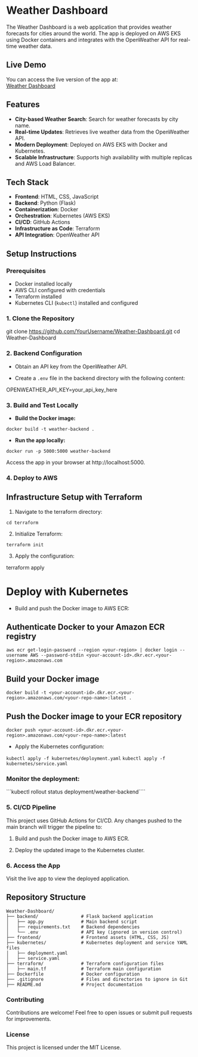 # Weather Dashboard

The Weather Dashboard is a web application that provides weather forecasts for cities around the world. The app is deployed on AWS EKS using Docker containers and integrates with the OpenWeather API for real-time weather data.

## Live Demo

You can access the live version of the app at:  
[Weather Dashboard](http://a0dda5467be4d4ff8857afbbf2376b50-1116004828.eu-west-2.elb.amazonaws.com/)

## Features

- **City-based Weather Search**: Search for weather forecasts by city name.
- **Real-time Updates**: Retrieves live weather data from the OpenWeather API.
- **Modern Deployment**: Deployed on AWS EKS with Docker and Kubernetes.
- **Scalable Infrastructure**: Supports high availability with multiple replicas and AWS Load Balancer.

## Tech Stack

- **Frontend**: HTML, CSS, JavaScript
- **Backend**: Python (Flask)
- **Containerization**: Docker
- **Orchestration**: Kubernetes (AWS EKS)
- **CI/CD**: GitHub Actions
- **Infrastructure as Code**: Terraform
- **API Integration**: OpenWeather API

## Setup Instructions

### Prerequisites

- Docker installed locally
- AWS CLI configured with credentials
- Terraform installed
- Kubernetes CLI (`kubectl`) installed and configured

### 1. Clone the Repository

git clone https://github.com/YourUsername/Weather-Dashboard.git
cd Weather-Dashboard 

### 2. Backend Configuration

- Obtain an API key from the OpenWeather API.

- Create a ```.env``` file in the backend directory with the following content:

OPENWEATHER_API_KEY=your_api_key_here

### 3. Build and Test Locally

- **Build the Docker image:**

```docker build -t weather-backend .```

- **Run the app locally:**

```docker run -p 5000:5000 weather-backend```

Access the app in your browser at http://localhost:5000.

### 4. Deploy to AWS

## Infrastructure Setup with Terraform

1. Navigate to the terraform directory:

```cd terraform```

2. Initialize Terraform:

```terraform init```

3. Apply the configuration:

terraform apply

# Deploy with Kubernetes

- Build and push the Docker image to AWS ECR:

## Authenticate Docker to your Amazon ECR registry

```aws ecr get-login-password --region <your-region> | docker login --username AWS --password-stdin <your-account-id>.dkr.ecr.<your-region>.amazonaws.com```

## Build your Docker image

```docker build -t <your-account-id>.dkr.ecr.<your-region>.amazonaws.com/<your-repo-name>:latest .```

## Push the Docker image to your ECR repository

```docker push <your-account-id>.dkr.ecr.<your-region>.amazonaws.com/<your-repo-name>:latest```

- Apply the Kubernetes configuration:

```kubectl apply -f kubernetes/deployment.yaml```
```kubectl apply -f kubernetes/service.yaml```

### Monitor the deployment:

```kubectl rollout status deployment/weather-backend````

### 5. CI/CD Pipeline

This project uses GitHub Actions for CI/CD. Any changes pushed to the main branch will trigger the pipeline to:

1. Build and push the Docker image to AWS ECR.

2. Deploy the updated image to the Kubernetes cluster.

### 6. Access the App

Visit the live app to view the deployed application.

## Repository Structure

```
Weather-Dashboard/
├── backend/                # Flask backend application
│   ├── app.py              # Main backend script
│   ├── requirements.txt    # Backend dependencies
│   └── .env                # API key (ignored in version control)
├── frontend/               # Frontend assets (HTML, CSS, JS)
├── kubernetes/             # Kubernetes deployment and service YAML files
│   ├── deployment.yaml
│   ├── service.yaml
├── terraform/              # Terraform configuration files
│   ├── main.tf             # Terraform main configuration
├── Dockerfile              # Docker configuration
├── .gitignore              # Files and directories to ignore in Git
├── README.md               # Project documentation

```

### Contributing

Contributions are welcome! Feel free to open issues or submit pull requests for improvements.

### License

This project is licensed under the MIT License.